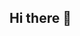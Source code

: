 ## Hi there 👋

<!--
**deboracacabral/deboracacabral** is a ✨ _special_ ✨ repository because its `README.md` (this file) appears on your GitHub profile.

Here are some ideas to get you started:

- 🔭 I’m currently working as a Salesforce Administrator
- 🌱 I’m currently learning AI technologies
- 😄 Pronouns: she/her
- ⚡ Fun fact: I have a degree in chemistry. 
-->
